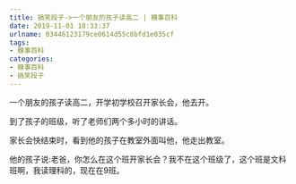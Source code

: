 ```yaml
---
title: 搞笑段子->一个朋友的孩子读高二 | 糗事百科
date: 2019-11-01 18:33:37
urlname: 03446123179ce0614d55c8bfd1e035cf
tags: 
- 糗事百科
categories:
- 糗事百科
- 搞笑段子
---
```

一个朋友的孩子读高二，开学初学校召开家长会，他去开。

到了孩子的班级，听了老师们两个多小时的讲话。

家长会快结束时，看到他的孩子在教室外面叫他，他走出教室。

他的孩子说:老爸，你怎么在这个班开家长会？我不在这个班级了，这个班是文科班啊，我读理科的，现在在9班。


